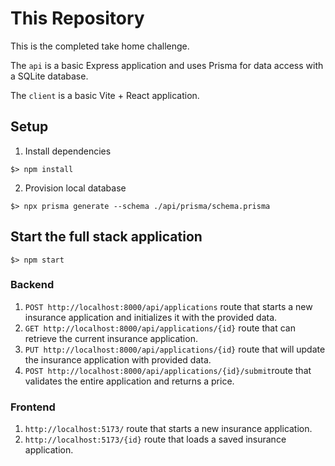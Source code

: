 # This Repository

This is the completed take home challenge.

The `api` is a basic Express application and uses Prisma for data access with a SQLite database.

The `client` is a basic Vite + React application.

## Setup

1. Install dependencies
```
$> npm install
```
2. Provision local database
```
$> npx prisma generate --schema ./api/prisma/schema.prisma 
```

## Start the full stack application

```
$> npm start
```

### Backend

1. `POST http://localhost:8000/api/applications` route that starts a new insurance application and initializes it with the provided data.
2. `GET http://localhost:8000/api/applications/{id}` route that can retrieve the current insurance application.
3. `PUT http://localhost:8000/api/applications/{id}` route that will update the insurance application with provided data.
4. `POST http://localhost:8000/api/applications/{id}/submit`route that validates the entire application and returns a price.

### Frontend

1. `http://localhost:5173/` route that starts a new insurance application.
2. `http://localhost:5173/{id}` route that loads a saved insurance application.

